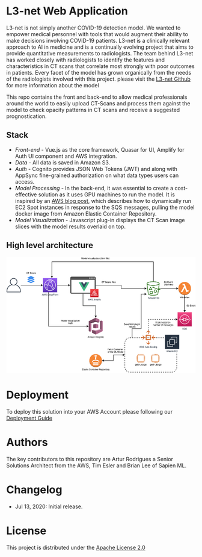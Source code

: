 # L3-net Web Application
L3-net is not simply another COVID-19 detection model. We wanted to empower medical personnel with tools that would augment their ability to make decisions involving COVID-19 patients. L3-net is a clinically relevant approach to AI in medicine and is a continually evolving project that aims to provide quantitative measurements to radiologists. The team behind L3-net has worked closely with radiologists to identify the features and characteristics in CT scans that correlate most strongly with poor outcomes in patients. Every facet of the model has grown organically from the needs of the radiologists involved with this project. please visit the [L3-net Github](https://github.com/UBC-CIC/COVID19-L3-Net) for more information about the model

This repo contains the front and back-end to allow medical professionals around the world to easily upload CT-Scans and process them against the model to check opacity patterns in CT scans and receive a suggested prognostication. 

## Stack

* *Front-end* - Vue.js as the core framework, Quasar for UI, Amplify for Auth UI component and AWS integration.
* *Data* - All data is saved in Amazon S3.
* *Auth* - Cognito provides JSON Web Tokens (JWT) and along with AppSync fine-grained authorization on what data types users can access.
* *Model Processing* - In the back-end, it was essential to create a cost-effective solution as it uses GPU machines to run the model. It is inspired by an [AWS blog post](https://aws.amazon.com/blogs/compute/running-cost-effective-queue-workers-with-amazon-sqs-and-amazon-ec2-spot-instances/), which describes how to dynamically run EC2 Spot instances in response to the SQS messages, pulling the model docker image from Amazon Elastic Container Repository.
* *Model Visualization* - Javascript plug-in displays the CT Scan image slices with the model results overlaid on top. 

## High level architecture

<img src="./images/Architecture.png"  width="800"/>

# Deployment
To deploy this solution into your AWS Account please following our [Deployment Guide](./docs/deployment_guide.md)

# Authors
The key contributors to this repository are Artur Rodrigues a Senior Solutions Architect from the AWS, Tim Esler and Brian Lee of Sapien ML.

# Changelog
* Jul 13, 2020: Initial release.

# License
This project is distributed under the  [Apache License 2.0](https://github.com/UBC-CIC/vgh-covid-19-ct-model/blob/master/LICENSE) 

